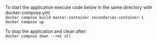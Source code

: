 To start the application execute code below in the same directory with docker-compose.yml  
`docker compose build master-container secondaries-container-1`  
`docker compose up`

To stop the application and clean after:  
`docker compose down --rmi all`